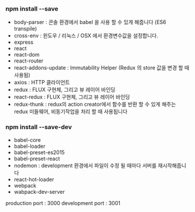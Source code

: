 ### npm install --save
 - body-parser : 콘솔 환경에서 babel 을 사용 할 수 있게 해줍니다 (ES6 transpile)
 - cross-env : 윈도우 / 리눅스 / OSX 에서 환경변수값을 설정합니다.
 - express
 - react
 - react-dom
 - react-router
 - react-addons-update : Immutability Helper (Redux 의 store 값을 변경 할 때 사용됨)
 - axios : HTTP 클라이언트
 - redux : FLUX 구현체, 그리고 뷰 레이어 바인딩
 - react-redux : FLUX 구현체, 그리고 뷰 레이어 바인딩
 - redux-thunk : redux의 action creator에서 함수를 반환 할 수 있게 해주는 redux 미들웨어, 비동기작업을 처리 할 때 사용됩니다

### npm install --save-dev
 - babel-core
 - babel-loader
 - babel-preset-es2015
 - babel-preset-react
 - nodemon : development 환경에서 파일이 수정 될 때마다 서버를 재시작해줍니다
 - react-hot-loader
 - webpack
 - wabpack-dev-server


production port 	: 3000
development port	: 3001
